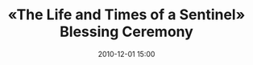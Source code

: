 ---
title:      «The Life and Times of a Sentinel» Blessing Ceremony
date:       2010-12-01 15:00
venue:      TVB City Studio 13
address:    '77 Chun Choi Street, Tseung Kwan O, Hong Kong'
map:        '22.278633,114.273112'
attendees:  "Steven Ma, Kenneth Ma, Ching Hor Wai, Power Chan, <mark>Selena Lee</mark>, Natalie Tong, Tsui Wing, Elaine Yiu, Grace Wong, Christine Kuo, Kwok Fung, Helen Ma, Lau Kong, Lo Chun Shun, Felix Lok, Jack Wu, Evergreen Mak, Deno Cheung, Lam King-Kong, Jack Hui, Fred Cheng, Benjamin Yuen, Mason Chiu, Cheung Kwok Keung, Angel Chiang, Lily Ho, Ben Wong, Chris Lai, Oceane Zhu, Jimmy Au, Law Lok Lam, Yue Zhi Ming, Russell Cheung, Chan Wing-Kei, Matthew Ko, Max Choi, Jason Cheng, Dennis Cheung, Kau Cheuk-Nung, Louis Szeto, Mr. Leung Choi Yuen"
drama:       The Life and Times of a Sentinel
---